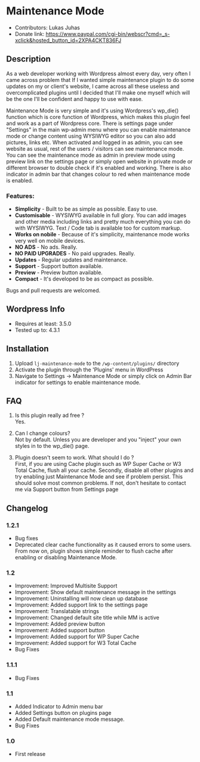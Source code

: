 Maintenance Mode
================

* Contributors: Lukas Juhas
* Donate link: https://www.paypal.com/cgi-bin/webscr?cmd=_s-xclick&hosted_button_id=2XPA4CKT836FJ


## Description

As a web developer working with Wordpress almost every day, very often I came across problem that If I wanted simple maintenance plugin to do some updates on my or client's website, I came across all these useless and overcomplicated plugins until I decided that I'll make one myself which will be the one I'll be confident and happy to use with ease.

Maintenance Mode is very simple and it's using Wordpress's wp_die() function which is core function of Wordpress, which makes this plugin feel and work as a part of Wordpress core. There is settings page under "Settings" in the main wp-admin menu where you can enable maintenance mode or change content using WYSIWYG editor so you can also add pictures, links etc. When activated and logged in as admin, you can see website as usual, rest of the users / visitors can see maintenance mode. You can see the maintenance mode as admin in preview mode using preview link on the settings page or simply open website in private mode or different browser to double check if it's enabled and working. There is also indicator in admin bar that changes colour to red when maintenance mode is enabled.

### Features: ###
* **Simplicity** - Built to be as simple as possible. Easy to use.
* **Customisable** - WYSIWYG available in full glory. You can add images and other media including links and pretty much everything you can do with WYSIWYG. Text / Code tab is available too for custom markup.
* **Works on nobile** - Because of it's simplicity, maintenance mode works very well on mobile devices.
* **NO ADS** - No ads. Really.
* **NO PAID UPGRADES** - No paid upgrades. Really.
* **Updates** - Regular updates and maintenance.
* **Support** - Support button available.
* **Preview** - Preview button available.
* **Compact** - It's developed to be as compact as possible.

Bugs and pull requests are welcomed.

## Wordpress Info

* Requires at least: 3.5.0
* Tested up to: 4.3.1

## Installation

1. Upload `lj-maintenance-mode` to the `/wp-content/plugins/` directory
1. Activate the plugin through the 'Plugins' menu in WordPress
1. Navigate to Settings -> Maintenance Mode  or simply click on Admin Bar indicator for settings to enable maintenance mode.

## FAQ
1. Is this plugin really ad free ?<br>
Yes.

2. Can I change colours?<br>
Not by default. Unless you are developer and you "inject" your own styles in to the wp_die() page.

3. Plugin doesn't seem to work. What should I do ?<br>
First, if you are using Cache plugin such as WP Super Cache or W3 Total Cache, flush all your cache. Secondly, disable all other plugins and try enabling just Maintenance Mode and see if problem persist. This should solve most common problems. If not, don't hesitate to contact me via Support button from Settings page


## Changelog

### 1.2.1
* Bug fixes
* Deprecated clear cache functionality as it caused errors to some users. From now on, plugin shows simple reminder to flush cache after enabling or disabling Maintenance Mode.


### 1.2
* Improvement: Improved Multisite Support
* Improvement: Show default maintenance message in the settings
* Improvement: Uninstalling will now clean up database
* Improvement: Added support link to the settings page
* Improvement: Translatable strings
* Improvement: Changed default site title while MM is active
* Improvement: Added preview button
* Improvement: Added support button
* Improvement: Added support for WP Super Cache
* Improvement: Added support for W3 Total Cache
* Bug Fixes

### 1.1.1
* Bug Fixes

### 1.1
* Added Indicator to Admin menu bar
* Added Settings button on plugins page
* Added Default maintenance mode message.
* Bug Fixes

### 1.0
* First release
